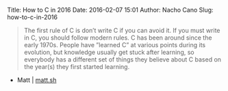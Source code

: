 Title: How to C in 2016
Date: 2016-02-07 15:01
Author: Nacho Cano
Slug: how-to-c-in-2016

> The first rule of C is don’t write C if you can avoid it. If you must
> write in C, you should follow modern rules. C has been around since
> the early 1970s. People have ”learned C” at various points during its
> evolution, but knowledge usually get stuck after learning, so
> everybody has a different set of things they believe about C based on
> the year(s) they first started learning.

- Matt | [matt.sh][]

  [matt.sh]: https://matt.sh/howto-c
    "How to C in 2016"
